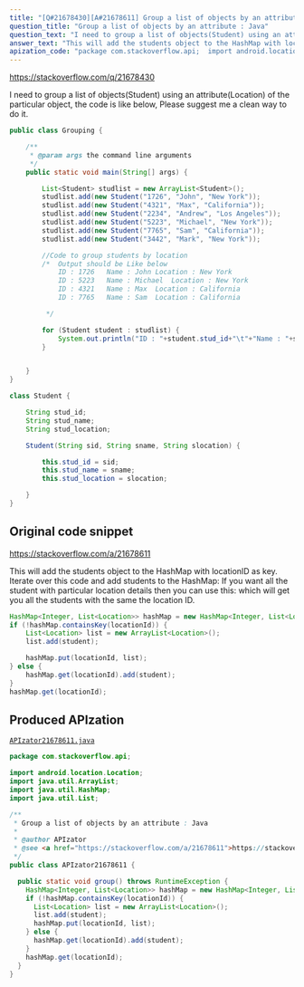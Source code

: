 ```yaml
---
title: "[Q#21678430][A#21678611] Group a list of objects by an attribute : Java"
question_title: "Group a list of objects by an attribute : Java"
question_text: "I need to group a list of objects(Student) using an attribute(Location) of the particular object, the code is like below, Please suggest me a clean way to do it."
answer_text: "This will add the students object to the HashMap with locationID as key. Iterate over this code and add students to the HashMap: If you want all the student with particular location details then you can use this: which will get you all the students with the same the location ID."
apization_code: "package com.stackoverflow.api;  import android.location.Location; import java.util.ArrayList; import java.util.HashMap; import java.util.List;  /**  * Group a list of objects by an attribute : Java  *  * @author APIzator  * @see <a href=\"https://stackoverflow.com/a/21678611\">https://stackoverflow.com/a/21678611</a>  */ public class APIzator21678611 {    public static void group() throws RuntimeException {     HashMap<Integer, List<Location>> hashMap = new HashMap<Integer, List<Location>>();     if (!hashMap.containsKey(locationId)) {       List<Location> list = new ArrayList<Location>();       list.add(student);       hashMap.put(locationId, list);     } else {       hashMap.get(locationId).add(student);     }     hashMap.get(locationId);   } }"
---
```


https://stackoverflow.com/q/21678430

I need to group a list of objects(Student) using an attribute(Location) of the particular object, the code is like below,
Please suggest me a clean way to do it.


```java
public class Grouping {

    /**
     * @param args the command line arguments
     */
    public static void main(String[] args) {

        List<Student> studlist = new ArrayList<Student>();
        studlist.add(new Student("1726", "John", "New York"));
        studlist.add(new Student("4321", "Max", "California"));
        studlist.add(new Student("2234", "Andrew", "Los Angeles"));
        studlist.add(new Student("5223", "Michael", "New York"));
        studlist.add(new Student("7765", "Sam", "California"));
        studlist.add(new Student("3442", "Mark", "New York"));

        //Code to group students by location
        /*  Output should be Like below
            ID : 1726   Name : John Location : New York
            ID : 5223   Name : Michael  Location : New York
            ID : 4321   Name : Max  Location : California
            ID : 7765   Name : Sam  Location : California    

         */

        for (Student student : studlist) {
            System.out.println("ID : "+student.stud_id+"\t"+"Name : "+student.stud_name+"\t"+"Location : "+student.stud_location);
        }


    }
}

class Student {

    String stud_id;
    String stud_name;
    String stud_location;

    Student(String sid, String sname, String slocation) {

        this.stud_id = sid;
        this.stud_name = sname;
        this.stud_location = slocation;

    }
}
```


## Original code snippet

https://stackoverflow.com/a/21678611

This will add the students object to the HashMap with locationID as key.
Iterate over this code and add students to the HashMap:
If you want all the student with particular location details then you can use this:
which will get you all the students with the same the location ID.

```java
HashMap<Integer, List<Location>> hashMap = new HashMap<Integer, List<Location>>();
if (!hashMap.containsKey(locationId)) {
    List<Location> list = new ArrayList<Location>();
    list.add(student);

    hashMap.put(locationId, list);
} else {
    hashMap.get(locationId).add(student);
}
hashMap.get(locationId);
```

## Produced APIzation

[`APIzator21678611.java`](https://github.com/pasqualesalza/apization-temp-data/raw/master/apizations/java/APIzator21678611.java)

```java
package com.stackoverflow.api;

import android.location.Location;
import java.util.ArrayList;
import java.util.HashMap;
import java.util.List;

/**
 * Group a list of objects by an attribute : Java
 *
 * @author APIzator
 * @see <a href="https://stackoverflow.com/a/21678611">https://stackoverflow.com/a/21678611</a>
 */
public class APIzator21678611 {

  public static void group() throws RuntimeException {
    HashMap<Integer, List<Location>> hashMap = new HashMap<Integer, List<Location>>();
    if (!hashMap.containsKey(locationId)) {
      List<Location> list = new ArrayList<Location>();
      list.add(student);
      hashMap.put(locationId, list);
    } else {
      hashMap.get(locationId).add(student);
    }
    hashMap.get(locationId);
  }
}

```